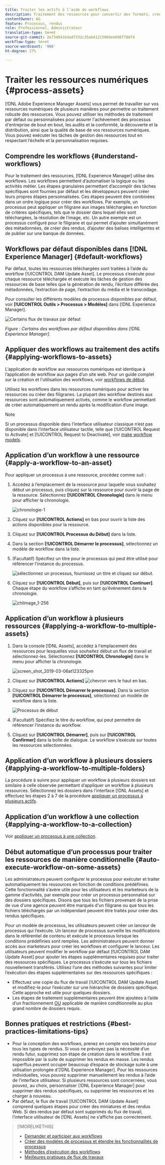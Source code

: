 ```yaml
---
title: Traiter les actifs à l’aide de workflows
description: Traitement des ressources pour convertir des formats, créer des rendus, gérer des ressources, valider des ressources et exécuter des workflows.
contentOwner: AG
feature: Processus, rendus
role: Professionnel, Administrateur
translation-type: tm+mt
source-git-commit: 2e734041bdad7332c35ab41215069ee696f786f4
workflow-type: tm+mt
source-wordcount: '966'
ht-degree: 27%

---
```



# Traiter les ressources numériques {#process-assets}

[!DNL Adobe Experience Manager Assets] vous permet de travailler sur vos ressources numériques de plusieurs manières pour permettre un traitement robuste des ressources. Vous pouvez utiliser les méthodes de traitement par défaut ou personnalisées pour assurer l&#39;achèvement des processus d&#39;entreprise de bout en bout, les audits et la conformité, la découverte et la distribution, ainsi que la qualité de base de vos ressources numériques. Vous pouvez exécuter les tâches de gestion des ressources tout en respectant l’échelle et la personnalisation requises.

## Comprendre les workflows {#understand-workflows}

Pour le traitement des ressources, [!DNL Experience Manager] utilise des workflows. Les workflows permettent d’automatiser la logique ou les activités métier. Les étapes granulaires permettant d’accomplir des tâches spécifiques sont fournies par défaut et les développeurs peuvent créer leurs propres étapes personnalisées. Ces étapes peuvent être combinées dans un ordre logique pour créer des workflows. Par exemple, un processus peut appliquer un filigrane aux images téléchargées en fonction de critères spécifiques, tels que le dossier dans lequel elles sont téléchargées, la résolution de l’image, etc. Un autre exemple est un processus configuré pour le filigrane et qui permet d’ajouter simultanément des métadonnées, de créer des rendus, d’ajouter des balises intelligentes et de publier sur une banque de données.

## Workflows par défaut disponibles dans [!DNL Experience Manager] {#default-workflows}

Par défaut, toutes les ressources téléchargées sont traitées à l’aide du workflow [!UICONTROL DAM Update Asset]. Le processus s’exécute pour chaque ressource téléchargée et exécute les tâches de gestion des ressources de base telles que la génération de rendu, l’écriture différée des métadonnées, l’extraction de page, l’extraction du média et le transcodage.

Pour consulter les différents modèles de processus disponibles par défaut, voir **[!UICONTROL Outils > Processus > Modèles]** dans [!DNL Experience Manager].

![Certains flux de travaux par défaut](assets/aem-default-workflows.png)

*Figure : Certains des workflows par défaut disponibles dans  [!DNL Experience Manager].*

## Appliquer des workflows au traitement des actifs {#applying-workflows-to-assets}

L’application de workflow aux ressources numériques est identique à l’application de workflow aux pages d’un site web. Pour un guide complet sur la création et l&#39;utilisation des workflows, voir [workflows de début](/help/sites-authoring/workflows-participating.md).

Utilisez les workflows dans les ressources numériques pour activer les ressources ou créer des filigranes. La plupart des workflow destinés aux ressources sont automatiquement activés, comme le workflow permettant de créer automatiquement un rendu après la modification d’une image.

>[!NOTE]
>
>Si un processus disponible dans l’interface utilisateur classique n’est pas disponible dans l’interface utilisateur tactile, telle que [!UICONTROL Request to Activate] et [!UICONTROL Request to Deactivate], voir [make workflow models](/help/sites-developing/workflows-models.md#classic2touchui).

## Application d’un workflow à une ressource {#apply-a-workflow-to-an-asset}

<!-- 
TBD: Add animated GIF for these steps instead of all these screenshots.
-->
Pour appliquer un processus à une ressource, procédez comme suit :

1. Accédez à l’emplacement de la ressource pour laquelle vous souhaitez début un processus, puis cliquez sur la ressource pour ouvrir la page de la ressource. Sélectionnez **[!UICONTROL Chronologie]** dans le menu pour afficher la chronologie.

   ![chronologie-1](assets/timeline.png)

1. Cliquez sur **[!UICONTROL Actions]** en bas pour ouvrir la liste des actions disponibles pour la ressource.

1. Cliquez sur **[!UICONTROL Processus du Début]** dans la liste.

1. Dans la section **[!UICONTROL Démarrer le processus]**, sélectionnez un modèle de workflow dans la liste.

1. (Facultatif) Spécifiez un titre pour le processus qui peut être utilisé pour référencer l’instance du processus.

   ![sélectionnez un processus, fournissez un titre et cliquez sur début.](assets/start-workflow.png)

1. Cliquez sur **[!UICONTROL Début]**, puis sur **[!UICONTROL Continuer]**. Chaque étape du workflow s’affiche en tant qu’événement dans la chronologie.

   ![chlimage_1-256](assets/chlimage_1-52.png)

## Application d’un workflow à plusieurs ressources {#applying-a-workflow-to-multiple-assets}

1. Dans la console [!DNL Assets], accédez à l&#39;emplacement des ressources pour lesquelles vous souhaitez début un flux de travail et sélectionnez-les. Sélectionnez **[!UICONTROL Chronologie]** dans le menu pour afficher la chronologie.

   ![screen_shot_2019-03-06at123325pm](assets/chlimage_1-136.png)

1. Cliquez sur **[!UICONTROL Actions]** ![chevron vers le haut](assets/do-not-localize/chevron-up-icon.png) en bas.
1. Cliquez sur **[!UICONTROL Démarrer le processus]**. Dans la section **[!UICONTROL Démarrer le processus]**, sélectionnez un modèle de workflow dans la liste.

   ![Processus de début](assets/start-workflow.png)

1. (Facultatif) Spécifiez le titre du workflow, qui peut permettre de référencer l’instance du workflow.
1. Cliquez sur **[!UICONTROL Démarrer]**, puis sur **[!UICONTROL Confirmer]** dans la boîte de dialogue. Le workflow s’exécute sur toutes les ressources sélectionnées.

## Application d’un workflow à plusieurs dossiers {#applying-a-workflow-to-multiple-folders}

La procédure à suivre pour appliquer un workflow à plusieurs dossiers est similaire à celle observée permettant d’appliquer un workflow à plusieurs ressources. Sélectionnez les dossiers dans l&#39;interface [!DNL Assets] et effectuez les étapes 2 à 7 de la procédure [appliquer un processus à plusieurs actifs](/help/assets/assets-workflow.md#applying-a-workflow-to-multiple-assets).

## Application d’un workflow à une collection {#applying-a-workflow-to-a-collection}

Voir [appliquer un processus à une collection](/help/assets/manage-collections.md#running-a-workflow-on-a-collection).

## Début automatique d’un processus pour traiter les ressources de manière conditionnelle {#auto-execute-workflow-on-some-assets}

Les administrateurs peuvent configurer le processus pour exécuter et traiter automatiquement les ressources en fonction de conditions prédéfinies. Cette fonctionnalité s’avère utile pour les utilisateurs et les marketeurs de la gamme d’activités, par exemple pour créer un processus personnalisé sur des dossiers spécifiques. Disons que tous les fichiers provenant de la prise de vue d&#39;une agence peuvent être marqués d&#39;un filigrane ou que tous les fichiers téléchargés par un indépendant peuvent être traités pour créer des rendus spécifiques.

Pour un modèle de processus, les utilisateurs peuvent créer un lanceur de processus qui l’exécute. Un lanceur de processus surveille les modifications dans le référentiel de contenu et exécute le processus lorsque les conditions prédéfinies sont remplies. Les administrateurs peuvent donner accès aux marketeurs pour créer les workflows et configurer le lanceur. Les utilisateurs peuvent modifier le workflow par défaut [!UICONTROL DAM Update Asset] pour ajouter les étapes supplémentaires requises pour traiter des ressources spécifiques. Le processus s’exécute sur tous les fichiers nouvellement transférés. Utilisez l’une des méthodes suivantes pour limiter l’exécution des étapes supplémentaires sur des ressources spécifiques :

* Effectuez une copie du flux de travail [!UICONTROL DAM Update Asset] et modifiez-le pour l’exécuter sur une hiérarchie de dossiers spécifique. Cette approche est utile pour quelques dossiers.
* Les étapes de traitement supplémentaires peuvent être ajoutées à l’aide d’un fractionnement [OU](/help/sites-developing/workflows-step-ref.md#or-split) applicable de manière conditionnelle au plus grand nombre de dossiers requis.

## Bonnes pratiques et restrictions {#best-practices-limitations-tips}

* Pour la conception des workflows, prenez en compte vos besoins pour tous les types de rendus. Si vous ne prévoyez pas la nécessité d’un rendu futur, supprimez son étape de création dans le workflow. Il est impossible par la suite de supprimer les rendus en masse. Les rendus superflus peuvent occuper beaucoup d’espace de stockage suite à une utilisation prolongée d’[!DNL Experience Manager]. Pour les ressources individuelles, vous pouvez supprimer manuellement les rendus à l’aide de l’interface utilisateur. Si plusieurs ressources sont concernées, vous pouvez, au choix, personnaliser [!DNL Experience Manager] pour supprimer des rendus spécifiques, ou supprimer les ressources et les charger à nouveau.
* Par défaut, le flux de travail [!UICONTROL DAM Update Asset] comprend quelques étapes pour créer des miniatures et des rendus Web. Si des rendus par défaut sont supprimés du flux de travail, l’interface utilisateur de [!DNL Assets] ne s’affiche pas correctement.

>[!MORELIKETHIS]
>
>* [Demander et participer aux workflows](/help/sites-authoring/workflows.md)
>* [Créer des modèles de processus et étendre les fonctionnalités de processus](/help/sites-developing/workflows.md)
>* [Méthodes d’exécution des workflows](/help/sites-administering/workflows-starting.md)
>* [Meilleures pratiques de flux de travaux](/help/sites-developing/workflows-best-practices.md)


